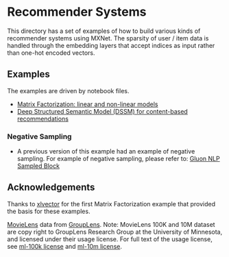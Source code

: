 <!--- Licensed to the Apache Software Foundation (ASF) under one -->
<!--- or more contributor license agreements.  See the NOTICE file -->
<!--- distributed with this work for additional information -->
<!--- regarding copyright ownership.  The ASF licenses this file -->
<!--- to you under the Apache License, Version 2.0 (the -->
<!--- "License"); you may not use this file except in compliance -->
<!--- with the License.  You may obtain a copy of the License at -->

<!---   http://www.apache.org/licenses/LICENSE-2.0 -->

<!--- Unless required by applicable law or agreed to in writing, -->
<!--- software distributed under the License is distributed on an -->
<!--- "AS IS" BASIS, WITHOUT WARRANTIES OR CONDITIONS OF ANY -->
<!--- KIND, either express or implied.  See the License for the -->
<!--- specific language governing permissions and limitations -->
<!--- under the License. -->

# Recommender Systems


This directory has a set of examples of how to build various kinds of recommender systems
using MXNet. The sparsity of user / item data is handled through the embedding layers that accept
indices as input rather than one-hot encoded vectors.


## Examples

The examples are driven by notebook files.

* [Matrix Factorization: linear and non-linear models](demo1-MF.ipynb)
* [Deep Structured Semantic Model (DSSM) for content-based recommendations](demo2-dssm.ipynb)


### Negative Sampling

* A previous version of this example had an example of negative sampling. For example of negative sampling, please refer to:
    [Gluon NLP Sampled Block](https://github.com/dmlc/gluon-nlp/blob/master/src/gluonnlp/model/sampled_block.py)
    

## Acknowledgements

Thanks to [xlvector](https://github.com/xlvector/) for the first Matrix Factorization example
that provided the basis for these examples.

[MovieLens](http://grouplens.org/datasets/movielens/) data from [GroupLens](http://grouplens.org/).
Note: MovieLens 100K and 10M dataset are copy right to GroupLens Research Group at the University of Minnesota,
and licensed under their usage license. For full text of the usage license, see [ml-100k license](http://files.grouplens.org/datasets/movielens/ml-100k-README.txt)
 and [ml-10m license](http://files.grouplens.org/datasets/movielens/ml-10m-README.html). 